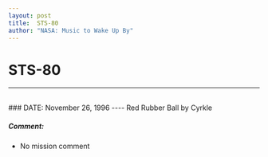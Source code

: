```yaml
---
layout: post
title:  STS-80
author: "NASA: Music to Wake Up By"
---
```


# STS-80
----
<br/>
### DATE: November 26, 1996
----
Red Rubber Ball by Cyrkle

##### Comment:
* No mission comment
